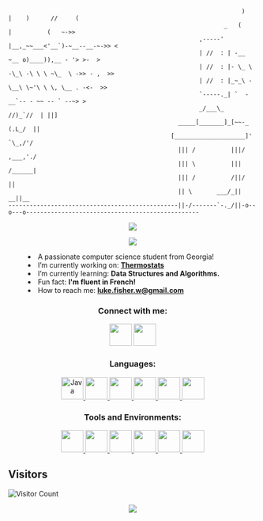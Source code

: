 ```
                                                                  )   |    )      //     (
                                                             _   (    |          (   ~->>
                                                      ,-----' |__,_~~___<'__`)-~__--__-~->> <
                                                      | //  : | -__   ~__ o)____)),__ - '> >-  >
                                                      | //  : |- \_ \ -\_\ -\ \ \ ~\_  \ ->> - ,  >>
                                                      | //  : |_~_\ -\__\ \~'\ \ \, \__ . -<-  >>
                                                      `-----._| `  -__`-- - ~~ -- ` --~> >
                                                      _/___\_    //)_`//  | ||]
                                                _____[_______]_[~~-_ (.L_/  ||
                                              [____________________]' `\_,/'/
                                                ||| /          |||/  ,___,'./
                                                ||| \          ||| /______|
                                                ||| /          /||/   ||
                                                || \       ___/_||  __||__
------------------------------------------------||-/-------`-._/||-o--o---o-------------------------------------------------
```
<body>
    <p align="center">
        <img src="https://readme-typing-svg.demolab.com/?lines=Luke%20Fisher&font=Doto&weight=400&center=true&width=1500&height=100&color=4682B4&vCenter=true&repeat=false&size=65"/>
    </p>
    <p align="center">
        <img src="https://readme-typing-svg.demolab.com/?lines=Full%20time%20Computer-Science%20Student;Learning%20and%20coding%20are%20my%20passions!;Welcome!&font=Doto&weight=500&center=true&&width=1500&height=100&color=4682B4&vCenter=true&pause=2000&size=50"/>
    </p>
</body>

<menu>
  <li> A passionate computer science student from Georgia!</li>
  <li> I’m currently working on: <a href="https://github.com/acobrien/ThermoStats-webapp"><b>Thermostats</b></a></li>
  <li> I’m currently learning: <b>Data Structures and Algorithms.</b></li>
  <li> Fun fact: <b>I'm fluent in French!</b></li>
  <li> How to reach me: <a href="mailto:luke.fisher.w@gmail.com""><b>luke.fisher.w@gmail.com</b></a></li>
</li>
</menu>

<h3 align="center">Connect with me:</h3>
    <p align="center">
    <a href="https://linkedin.com/in/luke-w-fisher" target="blank"> <img height="45" width="45" src="https://upload.wikimedia.org/wikipedia/commons/8/81/LinkedIn_icon.svg" /></a>
    <a href="https://instagram.com/lukewfisher" target="blank"> <img height="45" width="45" src="https://cdn.simpleicons.org/instagram/steelblue" /></a>
</p>

<h3 align="center">Languages:</h3>
<p align="center"> 
  <a href="https://www.java.com" target="_blank" rel="noreferrer"> <img height="45" width="45" src="https://profilinator.rishav.dev/skills-assets/java-original-wordmark.svg" alt="Java"/> </a>
  <a href="https://developer.mozilla.org/en-US/docs/Web/JavaScript" target="_blank" rel="noreferrer"> <img height="45" width="45" src="https://cdn.simpleicons.org/javascript/steelblue" /> </a>
  <a href="https://www.php.net" target="_blank" rel="noreferrer"> <img height="45" width="45" src="https://cdn.simpleicons.org/php/steelblue" /> </a>
  <a href="https://www.python.org" target="_blank" rel="noreferrer"> <img height="45" width="45" src="https://cdn.simpleicons.org/python/steelblue" /> </a>
  <a href="https://www.w3schools.com/css/" target="_blank" rel="noreferrer"> <img height="45" width="45" src="https://cdn.simpleicons.org/css/steelblue" /> </a> 
  <a href="https://www.w3.org/html/" target="_blank" rel="noreferrer"> <img height="45" width="45" src="https://cdn.simpleicons.org/html5/steelblue" /> </a> 
</p>

<h3 align="center">Tools and Environments:</h3>
<p align="center">
  <a href="https://eclipseide.org/" target="_blank" rel="noreferrer"> <img height="45" width="45" src="https://cdn.simpleicons.org/eclipseide/steelblue" /> </a>
  <a href="https://www.linux.org/" target="_blank" rel="noreferrer"> <img height="45" width="45" src="https://cdn.simpleicons.org/linux/steelblue" /> </a>
  <a href="https://www.linux.org/" target="_blank" rel="noreferrer"> <img height="45" width="45" src="https://cdn.simpleicons.org/gamemaker/steelblue" /> </a> 
  <a href="https://www.mysql.com/" target="_blank" rel="noreferrer"> <img height="45" width="45" src="https://cdn.simpleicons.org/mysql/steelblue" /> </a> 
  <a href="https://pytorch.org/" target="_blank" rel="noreferrer"> <img height="45" width="45" src="https://cdn.simpleicons.org/pytorch/steelblue" /> </a> 
  <a href="https://gamemaker.io/" target="_blank" rel="noreferrer"> <img height="45" width="45" src="https://cdn.simpleicons.org/vuedotjs/steelblue" /> </a> 
</p>

## Visitors
![Visitor Count](https://profile-counter.glitch.me/lwfisher/count.svg)

<body>
    <p align="center">
        <img src="https://readme-typing-svg.demolab.com/?lines=Thanks+for+stopping+by!;Merci+pour+votre+visite!&font=Doto&weight=500&center=true&&width=1500&height=100&color=8ab2d9&vCenter=true&pause=4000&size=50"/>
    </p>
</body>

